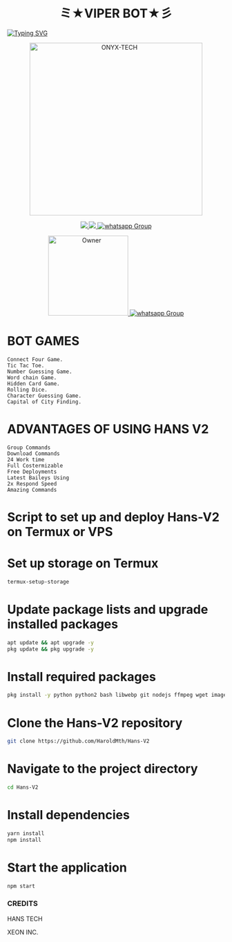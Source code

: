 <h1 align="center"><strong> ミ★VIPER BOT★彡</strong></h1>

<a href="https://git.io/typing-svg">
    <img src="https://readme-typing-svg.demolab.com?font=Black+Ops+One&size=50&pause=1000&color=1BAFBAFF&center=true&width=910&height=100&lines=VIPER+BOT+BEST+WA+BOT;CREATED+BY+ONYX+TECH;" alt="Typing SVG" />
</a>

<p align="center">
  <a href="https://youtube.com/@HansTech0">
    <img alt="ONYX-TECH" height="400" src="https://i.ibb.co/4FzFMp6/hans.jpg">
  </a>
</p>
<p align="center">
  <a href="https://github.com/OnyxT3ch/Viper-MD/fork">
    <img src="https://img.shields.io/github/forks/OnyxT3ch/Viper-MD?label=Fork&style=social">
    
    
  <a href="https://github.com/OnyxT3ch/Viper-MD/stargazers"> 
    <img src="https://img.shields.io/github/stars/OnyxT3ch/Viper-MD?style=social">
  </a>

  <a href="https://wa.me/263780858655" target="_blank">
    <img alt="whatsapp Group" src="https://img.shields.io/badge/ CONTACT OWNER -25D366?style=for-the-badge&logo=whatsapp&logoColor=white" />
   <p align="center">
<a href="https://github.com/OnyxT3ch"><img title="Owner" src="https://img.shields.io/badge/ONYX_TECH-blue.svg?style=for-the-badge&logo=github" width="185px"
</p>
<a href="https://whatsapp.com/channel/0029VaZDIdxDTkKB4JSWUk1O" target="_blank">
    <img alt="whatsapp Group" src="https://img.shields.io/badge/ Whatsapp Support Channel -25D366?style=for-the-badge&logo=whatsapp&logoColor=white" />
  </a>

# BOT GAMES 
```
Connect Four Game.
Tic Tac Toe.
Number Guessing Game.
Word chain Game.
Hidden Card Game.
Rolling Dice.
Character Guessing Game.
Capital of City Finding.
```
# ADVANTAGES OF USING HANS V2
```
Group Commands
Download Commands
24 Work time
Full Costermizable
Free Deployments
Latest Baileys Using
2x Respond Speed
Amazing Commands
```
# Script to set up and deploy Hans-V2 on Termux or VPS

# Set up storage on Termux
```bash
termux-setup-storage
```
# Update package lists and upgrade installed packages
```bash
apt update && apt upgrade -y
pkg update && pkg upgrade -y
```
# Install required packages
```bash
pkg install -y python python2 bash libwebp git nodejs ffmpeg wget imagemagick
```
# Clone the Hans-V2 repository
```bash
git clone https://github.com/HaroldMth/Hans-V2
```
# Navigate to the project directory
```bash
cd Hans-V2
```
# Install dependencies
```bash
yarn install
npm install
```
# Start the application
```bash
npm start
```




### CREDITS 
HANS TECH
<p>XEON INC.</p>
